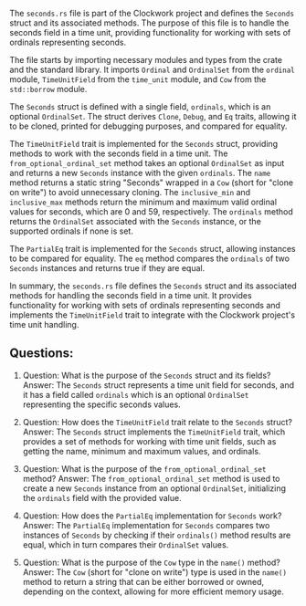 The `seconds.rs` file is part of the Clockwork project and defines the `Seconds` struct and its associated methods. The purpose of this file is to handle the seconds field in a time unit, providing functionality for working with sets of ordinals representing seconds.

The file starts by importing necessary modules and types from the crate and the standard library. It imports `Ordinal` and `OrdinalSet` from the `ordinal` module, `TimeUnitField` from the `time_unit` module, and `Cow` from the `std::borrow` module.

The `Seconds` struct is defined with a single field, `ordinals`, which is an optional `OrdinalSet`. The struct derives `Clone`, `Debug`, and `Eq` traits, allowing it to be cloned, printed for debugging purposes, and compared for equality.

The `TimeUnitField` trait is implemented for the `Seconds` struct, providing methods to work with the seconds field in a time unit. The `from_optional_ordinal_set` method takes an optional `OrdinalSet` as input and returns a new `Seconds` instance with the given `ordinals`. The `name` method returns a static string "Seconds" wrapped in a `Cow` (short for "clone on write") to avoid unnecessary cloning. The `inclusive_min` and `inclusive_max` methods return the minimum and maximum valid ordinal values for seconds, which are 0 and 59, respectively. The `ordinals` method returns the `OrdinalSet` associated with the `Seconds` instance, or the supported ordinals if none is set.

The `PartialEq` trait is implemented for the `Seconds` struct, allowing instances to be compared for equality. The `eq` method compares the `ordinals` of two `Seconds` instances and returns true if they are equal.

In summary, the `seconds.rs` file defines the `Seconds` struct and its associated methods for handling the seconds field in a time unit. It provides functionality for working with sets of ordinals representing seconds and implements the `TimeUnitField` trait to integrate with the Clockwork project's time unit handling.
## Questions: 
 1. Question: What is the purpose of the `Seconds` struct and its fields?
   Answer: The `Seconds` struct represents a time unit field for seconds, and it has a field called `ordinals` which is an optional `OrdinalSet` representing the specific seconds values.

2. Question: How does the `TimeUnitField` trait relate to the `Seconds` struct?
   Answer: The `Seconds` struct implements the `TimeUnitField` trait, which provides a set of methods for working with time unit fields, such as getting the name, minimum and maximum values, and ordinals.

3. Question: What is the purpose of the `from_optional_ordinal_set` method?
   Answer: The `from_optional_ordinal_set` method is used to create a new `Seconds` instance from an optional `OrdinalSet`, initializing the `ordinals` field with the provided value.

4. Question: How does the `PartialEq` implementation for `Seconds` work?
   Answer: The `PartialEq` implementation for `Seconds` compares two instances of `Seconds` by checking if their `ordinals()` method results are equal, which in turn compares their `OrdinalSet` values.

5. Question: What is the purpose of the `Cow` type in the `name()` method?
   Answer: The `Cow` (short for "clone on write") type is used in the `name()` method to return a string that can be either borrowed or owned, depending on the context, allowing for more efficient memory usage.
    